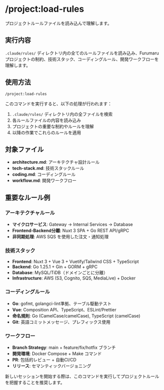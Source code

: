 # /project:load-rules

プロジェクトルールファイルを読み込んで理解します。

## 実行内容

`.claude/rules/` ディレクトリ内の全てのルールファイルを読み込み、Furumaruプロジェクトの制約、技術スタック、コーディングルール、開発ワークフローを理解します。

## 使用方法

```
/project:load-rules
```

このコマンドを実行すると、以下の処理が行われます：

1. `.claude/rules/` ディレクトリ内の全ファイルを検索
2. 各ルールファイルの内容を読み込み
3. プロジェクトの重要な制約やルールを理解
4. 以降の作業でこれらのルールを適用

## 対象ファイル

- **architecture.md**: アーキテクチャ設計ルール
- **tech-stack.md**: 技術スタックルール
- **coding.md**: コーディングルール
- **workflow.md**: 開発ワークフロー

## 重要なルール例

### アーキテクチャルール
- **マイクロサービス**: Gateway → Internal Services → Database
- **Frontend-Backend分離**: Nuxt 3 SPA + Go REST API/gRPC
- **非同期処理**: AWS SQS を使用した注文・通知処理

### 技術スタック
- **Frontend**: Nuxt 3 + Vue 3 + Vuetify/Tailwind CSS + TypeScript
- **Backend**: Go 1.25.1 + Gin + GORM + gRPC
- **Database**: MySQL/TiDB（ドメインごとに分離）
- **Infrastructure**: AWS (S3, Cognito, SQS, MediaLive) + Docker

### コーディングルール
- **Go**: gofmt, golangci-lint準拠、テーブル駆動テスト
- **Vue**: Composition API、TypeScript、ESLint/Prettier
- **命名規則**: Go (CamelCase/camelCase), TypeScript (camelCase)
- **Git**: 英語コミットメッセージ、プレフィックス使用

### ワークフロー
- **Branch Strategy**: main + feature/fix/hotfix ブランチ
- **開発環境**: Docker Compose + Make コマンド
- **PR**: 包括的レビュー + 自動CI/CD
- **リリース**: セマンティックバージョニング

新しいセッションを開始する際は、このコマンドを実行してプロジェクトルールを把握することを推奨します。
